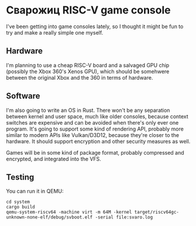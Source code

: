 # Сварожиц RISC-V game console

I've been getting into game consoles lately, so I thought it might be fun to try and make a really simple one myself.

## Hardware

I'm planning to use a cheap RISC-V board and a salvaged GPU chip (possibly the Xbox 360's Xenos GPU), which should be
somehwere between the original Xbox and the 360 in terms of hardware.

## Software

I'm also going to write an OS in Rust. There won't be any separation between kernel and user space, much like older
consoles, because context switches are expensive and can be avoided when there's only ever one program. It's going to
support some kind of rendering API, probably more similar to modern APIs like Vulkan/D3D12, because they're closer to
the hardware. It should support encryption and other security measures as well.

Games will be in some kind of package format, probably compressed and encrypted, and integrated into the VFS.

## Testing

You can run it in QEMU:
```shell
cd system
cargo build
qemu-system-riscv64 -machine virt -m 64M -kernel target/riscv64gc-unknown-none-elf/debug/svboot.elf -serial file:svaro.log
```
